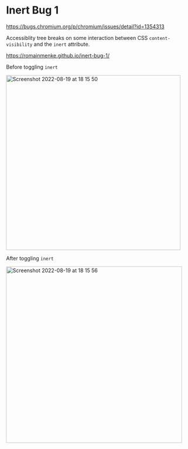 # Inert Bug 1

https://bugs.chromium.org/p/chromium/issues/detail?id=1354313

Accessiblity tree breaks on some interaction between CSS `content-visibility` and the `inert` attribute.

https://romainmenke.github.io/inert-bug-1/

Before toggling `inert`

<img width="476" alt="Screenshot 2022-08-19 at 18 15 50" src="https://user-images.githubusercontent.com/11521496/185662432-f02a8bb4-c4f6-4707-a72b-3e33c28929ed.png">

After toggling `inert`

<img width="480" alt="Screenshot 2022-08-19 at 18 15 56" src="https://user-images.githubusercontent.com/11521496/185662441-7f1d8c39-78da-41e7-afd4-0346f159c6b8.png">
